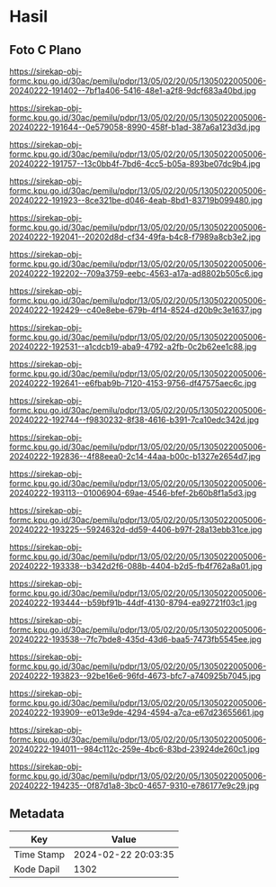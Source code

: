 # Hasil

## Foto C Plano

https://sirekap-obj-formc.kpu.go.id/30ac/pemilu/pdpr/13/05/02/20/05/1305022005006-20240222-191402--7bf1a406-5416-48e1-a2f8-9dcf683a40bd.jpg

https://sirekap-obj-formc.kpu.go.id/30ac/pemilu/pdpr/13/05/02/20/05/1305022005006-20240222-191644--0e579058-8990-458f-b1ad-387a6a123d3d.jpg

https://sirekap-obj-formc.kpu.go.id/30ac/pemilu/pdpr/13/05/02/20/05/1305022005006-20240222-191757--13c0bb4f-7bd6-4cc5-b05a-893be07dc9b4.jpg

https://sirekap-obj-formc.kpu.go.id/30ac/pemilu/pdpr/13/05/02/20/05/1305022005006-20240222-191923--8ce321be-d046-4eab-8bd1-83719b099480.jpg

https://sirekap-obj-formc.kpu.go.id/30ac/pemilu/pdpr/13/05/02/20/05/1305022005006-20240222-192041--20202d8d-cf34-49fa-b4c8-f7989a8cb3e2.jpg

https://sirekap-obj-formc.kpu.go.id/30ac/pemilu/pdpr/13/05/02/20/05/1305022005006-20240222-192202--709a3759-eebc-4563-a17a-ad8802b505c6.jpg

https://sirekap-obj-formc.kpu.go.id/30ac/pemilu/pdpr/13/05/02/20/05/1305022005006-20240222-192429--c40e8ebe-679b-4f14-8524-d20b9c3e1637.jpg

https://sirekap-obj-formc.kpu.go.id/30ac/pemilu/pdpr/13/05/02/20/05/1305022005006-20240222-192531--a1cdcb19-aba9-4792-a2fb-0c2b62ee1c88.jpg

https://sirekap-obj-formc.kpu.go.id/30ac/pemilu/pdpr/13/05/02/20/05/1305022005006-20240222-192641--e6fbab9b-7120-4153-9756-df47575aec6c.jpg

https://sirekap-obj-formc.kpu.go.id/30ac/pemilu/pdpr/13/05/02/20/05/1305022005006-20240222-192744--f9830232-8f38-4616-b391-7ca10edc342d.jpg

https://sirekap-obj-formc.kpu.go.id/30ac/pemilu/pdpr/13/05/02/20/05/1305022005006-20240222-192836--4f88eea0-2c14-44aa-b00c-b1327e2654d7.jpg

https://sirekap-obj-formc.kpu.go.id/30ac/pemilu/pdpr/13/05/02/20/05/1305022005006-20240222-193113--01006904-69ae-4546-bfef-2b60b8f1a5d3.jpg

https://sirekap-obj-formc.kpu.go.id/30ac/pemilu/pdpr/13/05/02/20/05/1305022005006-20240222-193225--5924632d-dd59-4406-b97f-28a13ebb31ce.jpg

https://sirekap-obj-formc.kpu.go.id/30ac/pemilu/pdpr/13/05/02/20/05/1305022005006-20240222-193338--b342d2f6-088b-4404-b2d5-fb4f762a8a01.jpg

https://sirekap-obj-formc.kpu.go.id/30ac/pemilu/pdpr/13/05/02/20/05/1305022005006-20240222-193444--b59bf91b-44df-4130-8794-ea92721f03c1.jpg

https://sirekap-obj-formc.kpu.go.id/30ac/pemilu/pdpr/13/05/02/20/05/1305022005006-20240222-193538--7fc7bde8-435d-43d6-baa5-7473fb5545ee.jpg

https://sirekap-obj-formc.kpu.go.id/30ac/pemilu/pdpr/13/05/02/20/05/1305022005006-20240222-193823--92be16e6-96fd-4673-bfc7-a740925b7045.jpg

https://sirekap-obj-formc.kpu.go.id/30ac/pemilu/pdpr/13/05/02/20/05/1305022005006-20240222-193909--e013e9de-4294-4594-a7ca-e67d23655661.jpg

https://sirekap-obj-formc.kpu.go.id/30ac/pemilu/pdpr/13/05/02/20/05/1305022005006-20240222-194011--984c112c-259e-4bc6-83bd-23924de260c1.jpg

https://sirekap-obj-formc.kpu.go.id/30ac/pemilu/pdpr/13/05/02/20/05/1305022005006-20240222-194235--0f87d1a8-3bc0-4657-9310-e786177e9c29.jpg


## Metadata

| Key        | Value               |
| ---------- | ------------------- |
| Time Stamp | 2024-02-22 20:03:35 |
| Kode Dapil | 1302                |



